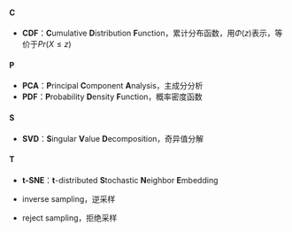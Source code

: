 #### C
- **CDF**：**C**umulative **D**istribution **F**unction，累计分布函数，用$\Phi(z)$表示，等价于$Pr(X\le z)$

#### P
- **PCA**：**P**rincipal **C**omponent **A**nalysis，主成分分析
- **PDF**：**P**robability **D**ensity **F**unction，概率密度函数

#### S
- **SVD**：**S**ingular **V**alue **D**ecomposition，奇异值分解

#### T
- **t-SNE**：**t**-distributed **S**tochastic **N**eighbor **E**mbedding

- inverse sampling，逆采样
- reject sampling，拒绝采样